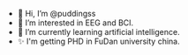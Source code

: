 - 👋 Hi, I’m @puddingss
- 👀 I’m interested in EEG and BCI.
- 🌱 I’m currently learning artificial intelligence.
- ✨ I'm getting PHD in FuDan university china.

<!---
puddingss/puddingss is a ✨ special ✨ repository because its `README.md` (this file) appears on your GitHub profile.
You can click the Preview link to take a look at your changes.
--->
